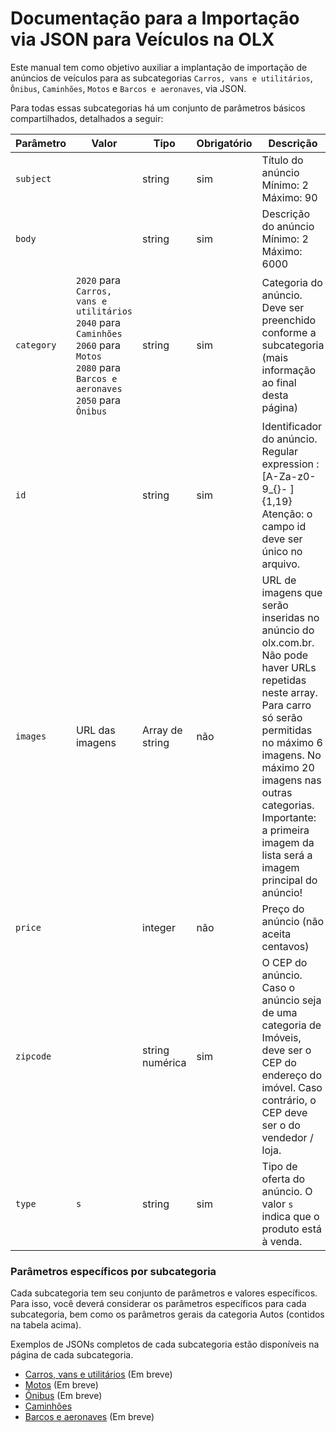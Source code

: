 # Documentação para a Importação via JSON para Veículos na OLX

Este manual tem como objetivo auxiliar a implantação de importação de anúncios de veículos para as subcategorias `Carros, vans e utilitários`, `Ônibus`, `Caminhões`, `Motos` e `Barcos e aeronaves`, via JSON.

Para todas essas subcategorias há um conjunto de parâmetros básicos compartilhados, detalhados a seguir:


| Parâmetro | Valor | Tipo | Obrigatório | Descrição  |
|-------------------------------------------------|---------------------------------------------------------|-------|------|------------------------------------------------------------------------------------------------------------------------------------------------------------------------------------------------------------------------------------------------------------------------------------|
| `subject` |  | string | sim | Título do anúncio Mínimo: 2 Máximo: 90    |
| `body` |  | string | sim | Descrição do anúncio Mínimo: 2 Máximo: 6000     |
| `category` | `2020` para `Carros, vans e utilitários`<br>`2040` para `Caminhões`<br>`2060` para `Motos`<br>`2080` para `Barcos e aeronaves`<br>`2050` para `Ônibus`| string | sim | Categoria do anúncio. Deve ser preenchido conforme a subcategoria (mais informação ao final desta página)  |
| `id` |  | string | sim | Identificador do anúncio. Regular expression : [A-Za-z0- 9_{}- ]{1,19}<br>Atenção: o campo id deve ser único no arquivo. |
| `images` | URL das imagens | Array de string | não | URL de imagens que serão inseridas no anúncio do olx.com.br. Não pode haver URLs repetidas neste array. Para carro só serão permitidas no máximo 6 imagens. No máximo 20 imagens nas outras categorias.<br>Importante: a primeira imagem da lista será a imagem principal do anúncio!         |
| `price` |  | integer | não | Preço do anúncio (não aceita centavos)   |
| `zipcode` |  | string numérica | sim | O CEP do anúncio. Caso o anúncio seja de uma categoria de Imóveis, deve ser o CEP do endereço do imóvel. Caso contrário, o CEP deve ser o do vendedor / loja.|
| `type` | `s` | string | sim | Tipo de oferta do anúncio. O valor `s` indica que o produto está à venda. |


### Parâmetros específicos por subcategoria

Cada subcategoria tem seu conjunto de parâmetros e valores específicos. Para isso, você deverá considerar os parâmetros específicos para cada subcategoria, bem como os parâmetros gerais da categoria Autos (contidos na tabela acima).

Exemplos de JSONs completos de cada subcategoria estão disponíveis na página de cada subcategoria.

- [Carros, vans e utilitários](https://github.com/olxbr/ad_integration/blob/master/json/autos/autos.md) (Em breve)
- [Motos](https://github.com/olxbr/ad_integration/blob/master/json/autos/motorcycle.md) (Em breve)
- [Ônibus](https://github.com/olxbr/ad_integration/blob/master/json/autos/bus.md) (Em breve)
- [Caminhões](https://github.com/olxbr/ad_integration/blob/json/autos/truck.md)
- [Barcos e aeronaves](https://github.com/olxbr/ad_integration/blob/master/json/autos/boat_plane.md) (Em breve)
